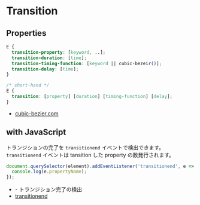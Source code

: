 # Transition

## Properties

```css
E {
  transition-property: [keyword, ..];
  transition-duration: [time];
  transition-timing-function: [keyword || cubic-bezeir()];
  transition-delay: [time];
}

/* short-hand */
E {
  transition: [property] [duration] [timing-function] [delay];
}
```

- [cubic-bezier.com](http://cubic-bezier.com/)


## with JavaScript
トランジションの完了を `transitionend` イベントで検出できます。
`transitionend` イベントは tansition した property の数発行されます。

```js
document.querySelector(element).addEventListener('transitionend', e => {
  console.log(e.propertyName);
});
```
- [](https://developer.mozilla.org/ja/docs/Web/CSS/CSS_Transitions/Using_CSS_transitions) - トランジション完了の検出
- [transitionend](https://developer.mozilla.org/ja/docs/Web/Events/transitionend)
